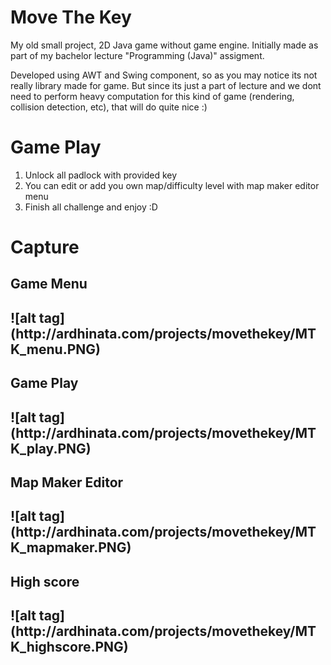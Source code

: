 Move The Key
==========================

My old small project, 2D Java game without game engine. 
Initially made as part of my bachelor lecture "Programming (Java)" assigment.

Developed using AWT and Swing component, so as you may notice its not really library made for game.
But since its just a part of lecture and we dont need to perform heavy computation for this kind of game (rendering, collision detection, etc), that will do quite nice :)

<H1> Game Play </H1>

1. Unlock all padlock with provided key
2. You can edit or add you own map/difficulty level with map maker editor menu
3. Finish all challenge and enjoy :D

<H1> Capture </H1>

<h2>Game Menu<h2> 
![alt tag](http://ardhinata.com/projects/movethekey/MTK_menu.PNG)

<h2>Game Play<h2> 
![alt tag](http://ardhinata.com/projects/movethekey/MTK_play.PNG)

<h2>Map Maker Editor<h2> 
![alt tag](http://ardhinata.com/projects/movethekey/MTK_mapmaker.PNG)

<h2>High score<h2> 
![alt tag](http://ardhinata.com/projects/movethekey/MTK_highscore.PNG)
